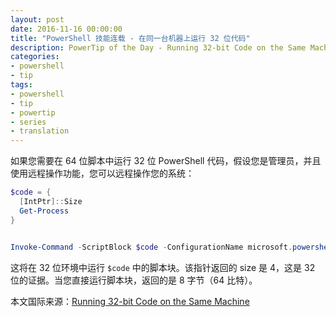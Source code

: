 ```yaml
---
layout: post
date: 2016-11-16 00:00:00
title: "PowerShell 技能连载 - 在同一台机器上运行 32 位代码"
description: PowerTip of the Day - Running 32-bit Code on the Same Machine
categories:
- powershell
- tip
tags:
- powershell
- tip
- powertip
- series
- translation
---
```

如果您需要在 64 位脚本中运行 32 位 PowerShell 代码，假设您是管理员，并且使用远程操作功能，您可以远程操作您的系统：

```powershell
$code = {
  [IntPtr]::Size
  Get-Process
}


Invoke-Command -ScriptBlock $code -ConfigurationName microsoft.powershell32 -ComputerName $env:COMPUTERNAME
```

这将在 32 位环境中运行 `$code` 中的脚本块。该指针返回的 size 是 4，这是 32 位的证据。当您直接运行脚本块，返回的是 8 字节（64 比特）。

<!--more-->
本文国际来源：[Running 32-bit Code on the Same Machine](http://community.idera.com/powershell/powertips/b/tips/posts/running-32-bit-code-on-the-same-machine)
